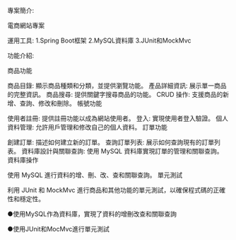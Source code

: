 專案簡介:

電商網站專案

運用工具:
1.Spring Boot框架
2.MySQL資料庫
3.JUnit和MockMvc

功能介紹:

商品功能

商品目錄: 顯示商品種類和分類，並提供瀏覽功能。
產品詳細資訊: 展示單一商品的完整資訊。
商品搜尋: 提供關鍵字搜尋商品的功能。
CRUD 操作: 支援商品的新增、查詢、修改和刪除。
帳號功能

使用者註冊: 提供註冊功能以成為網站使用者。
登入: 實現使用者登入驗證。
個人資料管理: 允許用戶管理和修改自己的個人資料。
訂單功能

創建訂單: 描述如何建立新的訂單。
查詢訂單列表: 展示如何查詢現有的訂單列表。
資料庫設計與關聯查詢: 使用 MySQL 資料庫實現訂單的管理和關聯查詢。
資料庫操作

使用 MySQL 進行資料的增、刪、改、查和關聯查詢。
單元測試

利用 JUnit 和 MockMvc 進行商品和其他功能的單元測試，以確保程式碼的正確性和穩定性。


●使用MySQL作為資料庫，實現了資料的增刪改查和關聯查詢

●使用JUnit和MocMvc進行單元測試



